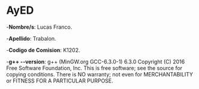# AyED
-**Nombre/s**: Lucas Franco. 

-**Apellido**: Trabalon.

-**Codigo de Comision**: K1202.
 
-**g++ --version**: 
g++ (MinGW.org GCC-6.3.0-1) 6.3.0
Copyright (C) 2016 Free Software Foundation, Inc.
This is free software; see the source for copying conditions.  There is NO
warranty; not even for MERCHANTABILITY or FITNESS FOR A PARTICULAR PURPOSE. 
